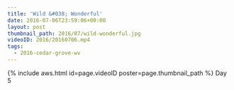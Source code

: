 ```yaml
---
title: 'Wild &#038; Wonderful'
date: 2016-07-06T23:59:06+00:00
layout: post
thumbnail_path: 2016/07/wild-wonderful.jpg
videoID: 2016/20160706.mp4
tags:
  - 2016-cedar-grove-wv
---
```

{% include aws.html id=page.videoID poster=page.thumbnail_path %}
Day 5
